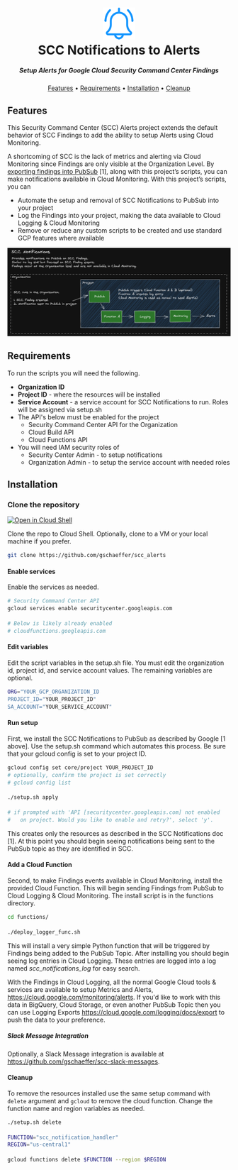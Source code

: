 <h1 align="center">
<img src="img/alert1b.png" alt="SCC Alerts">
<br>SCC Notifications to Alerts
</h1>
<h5 align="center">Setup Alerts for Google Cloud Security Command Center Findings</h5>
<p align="center">
  <a href="#features">Features</a> •
  <a href="#requirements">Requirements</a> • 
  <a href="#installation">Installation</a> •
  <a href="#cleanup">Cleanup</a>
</p>

## Features

This Security Command Center (SCC) Alerts project extends the default behavior of SCC Findings to add the ability to setup Alerts using Cloud Monitoring.

A shortcoming of SCC is the lack of metrics and alerting via Cloud Monitoring since Findings are only visible at the Organization Level. By [exporting findings into PubSub](https://cloud.google.com/security-command-center/docs/how-to-notifications) [1], along with this project’s scripts, you can make notifications available in Cloud Monitoring. With this project’s scripts, you can

- Automate the setup and removal of SCC Notifications to PubSub into your project
- Log the Findings into your project, making the data available to Cloud Logging & Cloud Monitoring
- Remove or reduce any custom scripts to be created and use standard GCP features where available

![diagram](img/scc_notifications.png)

## Requirements

To run the scripts you will need the following.

- **Organization ID**
- **Project ID** - where the resources will be installed
- **Service Account** - a service account for SCC Notifications to run. Roles will be assigned via setup.sh
- The API's below must be enabled for the project
  - Security Command Center API for the Organization
  - Cloud Build API
  - Cloud Functions API
- You will need IAM security roles of 
  - Security Center Admin - to setup notifications
  - Organization Admin - to setup the service account with needed roles

## Installation

### Clone the repository 

[![Open in Cloud Shell](https://gstatic.com/cloudssh/images/open-btn.svg)](https://ssh.cloud.google.com/cloudshell/editor?cloudshell_git_repo=https%3A%2F%2Fgithub.com%2Fgschaeffer%2Fscc_alerts&cloudshell_git_branch=main)

Clone the repo to Cloud Shell. Optionally, clone to a VM or your local machine if you prefer.
```bash
git clone https://github.com/gschaeffer/scc_alerts
```

#### Enable services

Enable the services as needed. 

```bash
# Security Command Center API 
gcloud services enable securitycenter.googleapis.com

# Below is likely already enabled
# cloudfunctions.googleapis.com
```

#### Edit variables

Edit the script variables in the setup.sh file. You must edit the organization id, project id, and service account values. The remaining variables are optional.

```bash
ORG="YOUR_GCP_ORGANIZATION_ID
PROJECT_ID="YOUR_PROJECT_ID"
SA_ACCOUNT="YOUR_SERVICE_ACCOUNT"
```

#### Run setup

First, we install the SCC Notifications to PubSub as described by Google [1 above].  Use the setup.sh command which automates this process. Be sure that your gcloud config is set to your project ID.

```bash
gcloud config set core/project YOUR_PROJECT_ID
# optionally, confirm the project is set correctly
# gcloud config list

./setup.sh apply

# if prompted with 'API [securitycenter.googleapis.com] not enabled 
#   on project. Would you like to enable and retry?', select 'y'.
```

This creates only the resources as described in the SCC Notifications doc [1]. At this point you should begin seeing notifications being sent to the PubSub topic as they are identified in SCC.

#### Add a Cloud Function

Second, to make Findings events available in Cloud Monitoring, install the provided Cloud Function. This will begin sending Findings from PubSub to Cloud Logging & Cloud Monitoring. The install script is in the functions directory.

```bash
cd functions/

./deploy_logger_func.sh
```

This will install a very simple Python function that will be triggered by Findings being added to the PubSub Topic. After installing you should begin seeing log entries in Cloud Logging. These entries are logged into a log named *scc_notifications_log* for easy search. 

With the Findings in Cloud Logging, all the normal Google Cloud tools & services are available to setup Metrics and Alerts, https://cloud.google.com/monitoring/alerts. If you'd like to work with this data in BigQuery, Cloud Storage, or even another PubSub Topic then you can use Logging Exports https://cloud.google.com/logging/docs/export to push the data to your preference.

##### Slack Message Integration

Optionally, a Slack Message integration is available at https://github.com/gschaeffer/scc-slack-messages. 

#### Cleanup

To remove the resources installed use the same setup command with `delete` argument and `gcloud` to remove the cloud function. Change the function name and region variables as needed.

```bash
./setup.sh delete

FUNCTION="scc_notification_handler"
REGION="us-central1"

gcloud functions delete $FUNCTION --region $REGION
```
